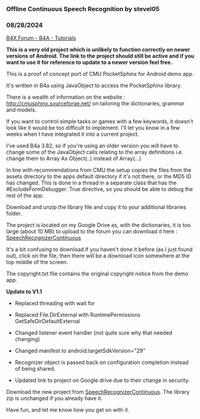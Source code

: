 ### Offline Continuous Speech Recognition by stevel05
### 08/28/2024
[B4X Forum - B4A - Tutorials](https://www.b4x.com/android/forum/threads/42898/)

**This is a very old project which is unlikely to function correctly on newer versions of Android. The link to the project should still be active and if you want to use it for reference to update to a newer version feel free.**  
  
This is a proof of concept port of CMU PocketSphinx for Android demo app.  
  
It's written in B4a using JavaObject to access the PocketSphinx library.  
  
There is a wealth of information on the website : <http://cmusphinx.sourceforge.net/> on tailoring the dictionaries, grammar and models.  
  
If you want to control simple tasks or games with a few keywords, it doesn't look like it would be too difficult to implement. I'll let you know in a few weeks when I have integrated it into a current project.  
  
I've used B4a 3.82, so if you're using an older version you will have to change some of the JavaObject calls relating to the array definitions i.e. change them to Array As Object(..) instead of Array(…)  
  
In line with recommendations from CMU the setup copies the files from the assets directory to the apps default directory if it's not there, or the MD5 ID has changed. This is done in a thread in a separate class that has the #ExcludeFormDebugger: True directive, so you should be able to debug the rest of the app.  
  
  
  
Download and unzip the library file and copy it to your additional libraries folder.  
  
The project is located on my Google Drive as, with the dictionaries, it is too large (about 10 MB) to upload to the forum you can download it here : [SpeechRecognizerContinuous](https://drive.google.com/drive/folders/0B2r-tSygjxB7ci1vYnVDWDFYSHc?resourcekey=0-7_BaY0qzZKcPL5UzRkY5wA&usp=sharing)  
  
  
It's a bit confusing to download if you haven't done it before (as I just found out), click on the file, then there will be a download icon somewhere at the top middle of the screen.  
  
The copyright.txt file contains the original copyright notice from the demo app.  
  
**Update to V1.1**  

- Replaced threading with wait for
- Replaced File.DirExternal with RuntimePermissions GetSafeDirDefaultExternal
- Changed listener event handler (not quite sure why that needed changing)
- Changed manifest to android:targetSdkVersion="29"
- Recognizer object is passed back on configuration completion instead of being shared.

  

- Updated link to project on Google drive due to their change in security.

  
  
Download the new project from [SpeechRecognizerContinuous](https://drive.google.com/file/d/1hRUSEKYL6w6UhER_Ml6lwpDa8jAofyPq/view?usp=sharing). The library zip is unchanged if you already have it.  
  
Have fun, and let me know how you get on with it.